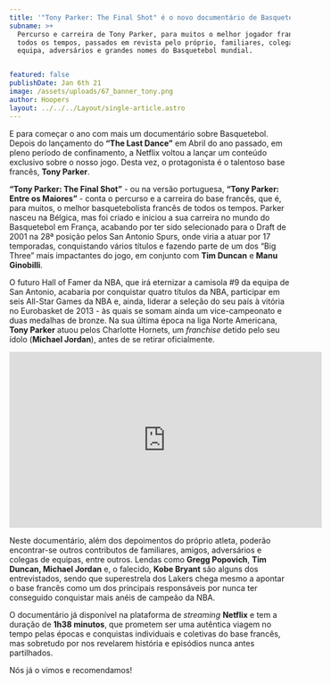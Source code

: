 ```yaml
---
title: '"Tony Parker: The Final Shot" é o novo documentário de Basquetebol da Netflix'
subname: >+
  Percurso e carreira de Tony Parker, para muitos o melhor jogador francês de
  todos os tempos, passados em revista pelo próprio, familiares, colegas de
  equipa, adversários e grandes nomes do Basquetebol mundial.


featured: false
publishDate: Jan 6th 21
image: /assets/uploads/67_banner_tony.png
author: Hoopers
layout: ../../../Layout/single-article.astro
---
```

E para começar o ano com mais um documentário sobre Basquetebol. Depois do lançamento do **“The Last Dance”** em Abril do ano passado, em pleno período de confinamento, a Netflix voltou a lançar um conteúdo exclusivo sobre o nosso jogo. Desta vez, o protagonista é o talentoso base francês, **Tony Parker**.

**“Tony Parker: The Final Shot”** - ou na versão portuguesa, **“Tony Parker: Entre os Maiores”** - conta o percurso e a carreira do base francês, que é, para muitos, o melhor basquetebolista francês de todos os tempos. Parker nasceu na Bélgica, mas foi criado e iniciou a sua carreira no mundo do Basquetebol em França, acabando por ter sido selecionado para o Draft de 2001 na 28ª posição pelos San Antonio Spurs, onde viria a atuar por 17 temporadas, conquistando vários títulos e fazendo parte de um dos “Big Three” mais impactantes do jogo, em conjunto com **Tim Duncan** e **Manu Ginobilli**.

O futuro Hall of Famer da NBA, que irá eternizar a camisola #9 da equipa de San Antonio, acabaria por conquistar quatro títulos da NBA, participar em seis All-Star Games da NBA e, ainda, liderar a seleção do seu país à vitória no Eurobasket de 2013 - às quais se somam ainda um vice-campeonato e duas medalhas de bronze. Na sua última época na liga Norte Americana, **Tony Parker** atuou pelos Charlotte Hornets, um *franchise* detido pelo seu ídolo (**Michael Jordan**), antes de se retirar oficialmente.

<iframe width="560" height="315" src="https://www.youtube.com/embed/pEBEM8Vszxs" title="YouTube video player" frameborder="0" allow="accelerometer; autoplay; clipboard-write; encrypted-media; gyroscope; picture-in-picture" allowfullscreen></iframe>

Neste documentário, além dos depoimentos do próprio atleta, poderão encontrar-se outros contributos de familiares, amigos, adversários e colegas de equipas, entre outros. Lendas como **Gregg Popovich**, **Tim Duncan, Michael Jordan** e, o falecido, **Kobe Bryant** são alguns dos entrevistados, sendo que superestrela dos Lakers chega mesmo a apontar o base francês como um dos principais responsáveis por nunca ter conseguido conquistar mais anéis de campeão da NBA.

O documentário já disponível na plataforma de *streaming* **Netflix** e tem a duração de **1h38 minutos**, que prometem ser uma autêntica viagem no tempo pelas épocas e conquistas individuais e coletivas do base francês, mas sobretudo por nos revelarem história e episódios nunca antes partilhados.

Nós já o vimos e recomendamos!